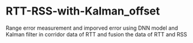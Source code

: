 # RTT-RSS-with-Kalman_offset
Range error measurement and imporved error using DNN model and Kalman filter in corridor data of RTT and fusion the data of RTT and RSS

